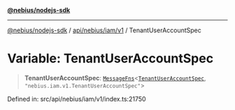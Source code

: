 [**@nebius/nodejs-sdk**](../../../../../README.md)

***

[@nebius/nodejs-sdk](../../../../../README.md) / [api/nebius/iam/v1](../README.md) / TenantUserAccountSpec

# Variable: TenantUserAccountSpec

> **TenantUserAccountSpec**: [`MessageFns`](../../../../../runtime/protos/core/interfaces/MessageFns.md)\<[`TenantUserAccountSpec`](../interfaces/TenantUserAccountSpec.md), `"nebius.iam.v1.TenantUserAccountSpec"`\>

Defined in: src/api/nebius/iam/v1/index.ts:21750

